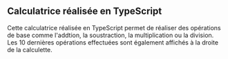 ## Calculatrice réalisée en TypeScript

Cette calculatrice réalisée en TypeScript permet de réaliser des opérations de base comme l'addtion, la soustraction, la multiplication ou la division. Les 10 dernières opérations effectuées sont également affichés à la droite de la calculette.


